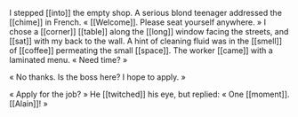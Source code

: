 I stepped [[into]] the empty shop. A serious blond teenager addressed the [[chime]] in French. « [[Welcome]]. Please seat yourself anywhere. » I chose a [[corner]] [[table]] along the [[long]] window facing the streets, and [[sat]] with my back to the wall. A hint of cleaning fluid was in the [[smell]] of [[coffee]] permeating the small [[space]]. The worker [[came]] with a laminated menu. « Need time? »

« No thanks. Is the boss here? I hope to apply. »

« Apply for the job? » He [[twitched]] his eye, but replied: « One [[moment]]. [[Alain]]! »